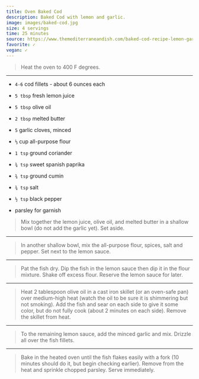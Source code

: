 ```yaml
---
title: Oven Baked Cod
description: Baked Cod with lemon and garlic.
image: images/baked-cod.jpg
size: 4 servings
time: 25 minutes
source: https://www.themediterraneandish.com/baked-cod-recipe-lemon-garlic/
favorite: ✓
vegan: ✓
---
```


> Heat the oven to 400 F degrees.

---

* `4-6` cod fillets - about 6 ounces each
* `5 tbsp` fresh lemon juice
* `5 tbsp` olive oil
* `2 tbsp` melted butter
* `5` garlic cloves, minced

* `⅓` cup all-purpose flour
* `1 tsp` ground coriander
* `¾ tsp` sweet spanish paprika
* `¾ tsp` ground cumin
* `¾ tsp` salt
* `½ tsp` black pepper

* parsley for garnish

> Mix together the lemon juice, olive oil, and melted butter in a shallow bowl (do not add the garlic yet). Set aside.

---

> In another shallow bowl, mix the all-purpose flour, spices, salt and pepper. Set next to the lemon sauce.

---

> Pat the fish dry. Dip the fish in the lemon sauce then dip it in the flour mixture. Shake off excess flour. Reserve the lemon sauce for later.

---

> Heat 2 tablespoon olive oil in a cast iron skillet (or an oven-safe pan) over medium-high heat (watch the oil to be sure it is shimmering but not smoking). Add the fish and sear on each side to give it some color, but do not fully cook (about 2 minutes on each side). Remove the skillet from heat.

---

> To the remaining lemon sauce, add the minced garlic and mix. Drizzle all over the fish fillets.

---

> Bake in the heated oven until the fish flakes easily with a fork (10 minutes should do it, but begin checking earlier). Remove from the heat and sprinkle chopped parsley. Serve immediately.
